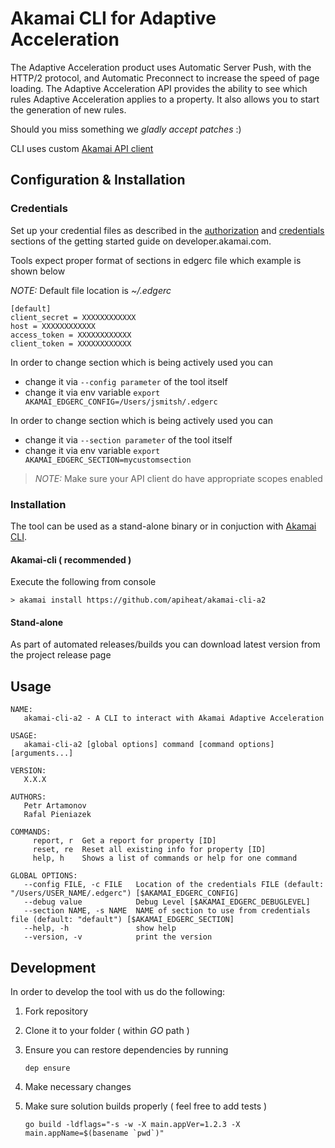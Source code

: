# Akamai CLI for Adaptive Acceleration

The Adaptive Acceleration product uses Automatic Server Push, with the HTTP/2 protocol, and Automatic Preconnect to increase the speed of page loading. The Adaptive Acceleration API provides the ability to see which rules Adaptive Acceleration applies to a property. It also allows you to start the generation of new rules.

Should you miss something we *gladly accept patches* :)

CLI uses custom [Akamai API client](https://github.com/apiheat/go-edgegrid)

## Configuration & Installation

### Credentials

Set up your credential files as described in the [authorization](https://developer.akamai.com/introduction/Prov_Creds.html) and [credentials](https://developer.akamai.com/introduction/Conf_Client.html) sections of the getting started guide on developer.akamai.com.

Tools expect proper format of sections in edgerc file which example is shown below

*NOTE:* Default file location is *~/.edgerc*

```
[default]
client_secret = XXXXXXXXXXXX
host = XXXXXXXXXXXX
access_token = XXXXXXXXXXXX
client_token = XXXXXXXXXXXX
```

In order to change section which is being actively used you can

* change it via `--config parameter` of the tool itself
* change it via env variable `export AKAMAI_EDGERC_CONFIG=/Users/jsmitsh/.edgerc`

In order to change section which is being actively used you can

* change it via `--section parameter` of the tool itself
* change it via env variable `export AKAMAI_EDGERC_SECTION=mycustomsection`

> *NOTE:* Make sure your API client do have appropriate scopes enabled

### Installation

The tool can be used as a stand-alone binary or in conjuction with [Akamai CLI](https://developer.akamai.com/cli).

#### Akamai-cli ( recommended )

Execute the following from console

```shell
> akamai install https://github.com/apiheat/akamai-cli-a2
```

#### Stand-alone

As part of automated releases/builds you can download latest version from the project release page

## Usage

```shell
NAME:
   akamai-cli-a2 - A CLI to interact with Akamai Adaptive Acceleration

USAGE:
   akamai-cli-a2 [global options] command [command options] [arguments...]

VERSION:
   X.X.X

AUTHORS:
   Petr Artamonov
   Rafal Pieniazek

COMMANDS:
     report, r  Get a report for property [ID]
     reset, re  Reset all existing info for property [ID]
     help, h    Shows a list of commands or help for one command

GLOBAL OPTIONS:
   --config FILE, -c FILE   Location of the credentials FILE (default: "/Users/USER_NAME/.edgerc") [$AKAMAI_EDGERC_CONFIG]
   --debug value            Debug Level [$AKAMAI_EDGERC_DEBUGLEVEL]
   --section NAME, -s NAME  NAME of section to use from credentials file (default: "default") [$AKAMAI_EDGERC_SECTION]
   --help, -h               show help
   --version, -v            print the version
```

## Development

In order to develop the tool with us do the following:

1. Fork repository
1. Clone it to your folder ( within *GO* path )
1. Ensure you can restore dependencies by running

   ```shell
   dep ensure
   ```

1. Make necessary changes
1. Make sure solution builds properly ( feel free to add tests )

   ```shell
   go build -ldflags="-s -w -X main.appVer=1.2.3 -X main.appName=$(basename `pwd`)"
   ```
